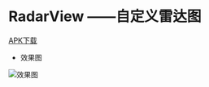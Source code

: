 # RadarView ——自定义雷达图

[APK下载](https://raw.githubusercontent.com/ljying/ChinaMap/master/screenshot/sample.apk)

* 效果图

![效果图](./scerrnshot/effect.png)
